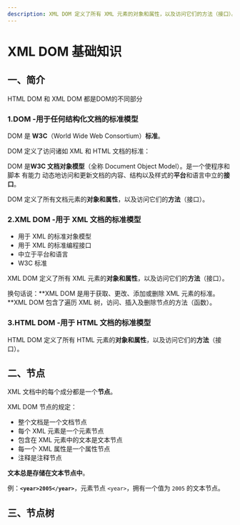 ```yaml
---
description: XML DOM 定义了所有 XML 元素的对象和属性，以及访问它们的方法（接口）。
---
```


# XML DOM 基础知识

## 一、简介

HTML DOM 和 XML DOM 都是DOM的不同部分

### 1.DOM  -用于任何结构化文档的标准模型

DOM 是 **W3C**（World Wide Web Consortium）**标准**。

DOM 定义了访问诸如 XML 和 HTML 文档的标准：

DOM 是**W3C 文档对象模型**（全称 Document Object Model）。是一个使程序和脚本 有能力 动态地访问和更新文档的内容、结构以及样式的**平台**和语言中立的**接口**。

 DOM 定义了所有文档元素的**对象和属性**，以及访问它们的**方法**（接口）。

### 2.XML DOM  -用于 XML 文档的标准模型

* 用于 XML 的标准对象模型
* 用于 XML 的标准编程接口
* 中立于平台和语言
* W3C 标准

 XML DOM 定义了所有 XML 元素的**对象和属性**，以及访问它们的**方法**（接口）。

 换句话说：**XML DOM 是用于获取、更改、添加或删除 XML 元素的标准。**XML DOM 包含了遍历 XML 树，访问、插入及删除节点的方法（函数）。

### 3.HTML DOM  -用于 HTML 文档的标准模型

 HTML DOM 定义了所有 HTML 元素的**对象和属性**，以及访问它们的**方法**（接口）。

## 二、节点

XML 文档中的每个成分都是一个**节点**。

XML DOM 节点的规定：

* 整个文档是一个文档节点
* 每个 XML 元素是一个元素节点
* 包含在 XML 元素中的文本是文本节点
* 每一个 XML 属性是一个属性节点
* 注释是注释节点

**文本总是存储在文本节点中**。

例：**`<year>2005</year>`**，元素节点 `<year>`，拥有一个值为 `2005` 的文本节点。

## 三、节点树



